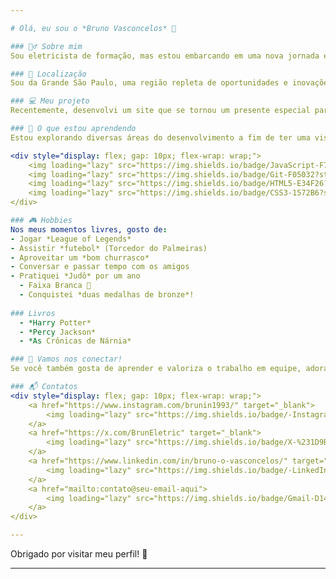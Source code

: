 ```yaml
---

# Olá, eu sou o *Bruno Vasconcelos* 👋

### 👷‍♂ Sobre mim
Sou eletricista de formação, mas estou embarcando em uma nova jornada em busca de uma carreira na área de desenvolvimento. O mundo da tecnologia me encanta, e estou animado para aprender e crescer nesse campo vasto e cheio de possibilidades.

### 📍 Localização
Sou da Grande São Paulo, uma região repleta de oportunidades e inovações!

### 💻 Meu projeto
Recentemente, desenvolvi um site que se tornou um presente especial para a minha esposa, celebrando 9 anos de casados. Com dedicação e prática, estou empenhado em aprimorar esse projeto, tornando-o ainda mais interativo e único!

### 🌱 O que estou aprendendo
Estou explorando diversas áreas do desenvolvimento a fim de ter uma visão abrangente e, assim, decidir onde posso me dedicar com mais paixão. Adoro aprender coisas novas e estou sempre em busca de expandir meus conhecimentos.

<div style="display: flex; gap: 10px; flex-wrap: wrap;">
    <img loading="lazy" src="https://img.shields.io/badge/JavaScript-F7DF1E?style=for-the-badge&logo=javascript&logoColor=black">
    <img loading="lazy" src="https://img.shields.io/badge/Git-F05032?style=for-the-badge&logo=git&logoColor=white">
    <img loading="lazy" src="https://img.shields.io/badge/HTML5-E34F26?style=for-the-badge&logo=html5&logoColor=white">
    <img loading="lazy" src="https://img.shields.io/badge/CSS3-1572B6?style=for-the-badge&logo=css3&logoColor=white">
</div>

### 🎮 Hobbies
Nos meus momentos livres, gosto de:
- Jogar *League of Legends* 
- Assistir *futebol* (Torcedor do Palmeiras)
- Aproveitar um *bom churrasco*
- Conversar e passar tempo com os amigos  
- Pratiquei *Judô* por um ano  
  - Faixa Branca 🥋  
  - Conquistei *duas medalhas de bronze*! 
 
### Livros
  - *Harry Potter*  
  - *Percy Jackson*  
  - *As Crônicas de Nárnia*  

### 🤝 Vamos nos conectar!
Se você também gosta de aprender e valoriza o trabalho em equipe, adoraria trocar ideias e experiências. *Me manda um alô!*

### 📬 Contatos
<div style="display: flex; gap: 10px; flex-wrap: wrap;">
    <a href="https://www.instagram.com/brunin1993/" target="_blank">
        <img loading="lazy" src="https://img.shields.io/badge/-Instagram-%23E4405F?style=for-the-badge&logo=instagram&logoColor=white">
    </a>
    <a href="https://x.com/BrunEletric" target="_blank">
        <img loading="lazy" src="https://img.shields.io/badge/X-%231D9BF0?style=for-the-badge&logo=twitter&logoColor=white">
    </a>
    <a href="https://www.linkedin.com/in/bruno-o-vasconcelos/" target="_blank">
        <img loading="lazy" src="https://img.shields.io/badge/-LinkedIn-%230077B5?style=for-the-badge&logo=linkedin&logoColor=white">
    </a>
    <a href="mailto:contato@seu-email-aqui">
        <img loading="lazy" src="https://img.shields.io/badge/Gmail-D14836?style=for-the-badge&logo=gmail&logoColor=white">
    </a>
</div>

---
```


Obrigado por visitar meu perfil! 🚀


---
